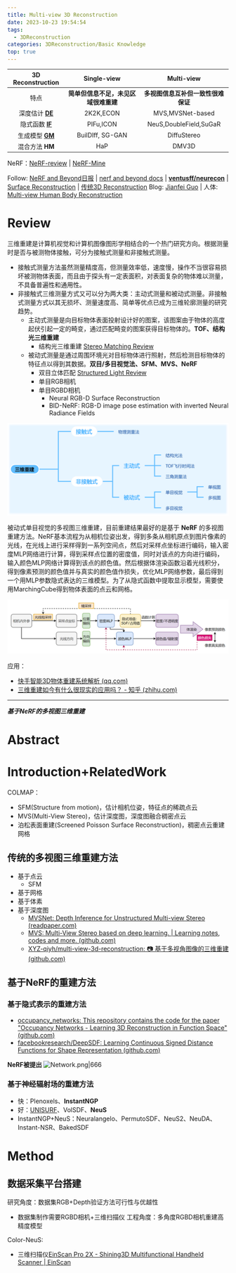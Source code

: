 ```yaml
---
title: Multi-view 3D Reconstruction
date: 2023-10-23 19:54:54
tags:
  - 3DReconstruction
categories: 3DReconstruction/Basic Knowledge
top: true
---
```


| 3D Reconstruction |             Single-view              |             Multi-view             |
|:-----------------:|:------------------------------------:|:----------------------------------:|
|       特点        | **简单但信息不足，未见区域很难重建** | **多视图信息互补但一致性很难保证** |
|  深度估计 **[DE](/3DReconstruction/Basic%20Knowledge/Other%20Paper%20About%20Reconstruction)**  |              2K2K,ECON               |          MVS,MVSNet-based          |
|  隐式函数 **[IF](/3DReconstruction/Basic%20Knowledge/Other%20Paper%20About%20Reconstruction)**  |              PIFu,ICON               |    NeuS,DoubleField,SuGaR    |
|  生成模型 **[GM](/3DReconstruction/Basic%20Knowledge/Generative%20Models%20Review)**  |           BuilDIff, SG-GAN           |            DiffuStereo             |
|  混合方法 **HM**  |                 HaP                  |               DMV3D                |

NeRF：[NeRF-review](/3DReconstruction/Basic%20Knowledge/NeRF/NeRF-review) | [NeRF-Mine](/3DReconstruction/Basic%20Knowledge/NeRF/NeRF-Mine)

Follow: [NeRF and Beyond日报](https://www.zhihu.com/column/c_1710703836652716032) | [nerf and beyond docs](https://github.com/yangjiheng/nerf_and_beyond_docs) | **[ventusff/neurecon](https://github.com/ventusff/neurecon)** | [Surface Reconstruction](https://paperswithcode.com/task/surface-reconstruction) | [传统3D Reconstruction](https://github.com/openMVG/awesome_3DReconstruction_list)
Blog: [Jianfei Guo](https://longtimenohack.com/) | 
人体: [Multi-view Human Body Reconstruction](/3DReconstruction/Basic%20Knowledge/Multi-view%20Human%20Body%20Reconstruction)

<!-- more -->

# Review

三维重建是计算机视觉和计算机图像图形学相结合的一个热门研究方向。根据测量时是否与被测物体接触，可分为接触式测量和非接触式测量。
- 接触式测量方法虽然测量精度高，但测量效率低，速度慢，操作不当很容易损坏被测物体表面，而且由于探头有一定表面积，对表面复杂的物体难以测量，不具备普遍性和通用性。
- 非接触式三维测量方式又可以分为两大类：主动式测量和被动式测量。非接触式测量方式以其无损坏、测量速度高、简单等优点已成为三维轮廓测量的研究趋势。
  - 主动式测量是向目标物体表面投射设计好的图案，该图案由于物体的高度起伏引起一定的畸变，通过匹配畸变的图案获得目标物体的。**TOF、结构光三维重建**
    - 结构光三维重建 [Stereo Matching Review](/3DReconstruction/Other%20Methods/Stereo%20Matching/Stereo%20Matching%20Review)
  - 被动式测量是通过周围环境光对目标物体进行照射，然后检测目标物体的特征点以得到其数据。**双目/多目视觉法、SFM、MVS、NeRF**
    - 双目立体匹配 [Structured Light Review](/3DReconstruction/Other%20Methods/Structured%20Light/Structured%20Light%20Review)
    - 单目RGB相机 
    - 单目RGBD相机
      - Neural RGB-D Surface Reconstruction
      - BID-NeRF: RGB-D image pose estimation with inverted Neural Radiance Fields

![image.png|666](https://raw.githubusercontent.com/qiyun71/Blog_images/main/pictures20231219125844.png)

被动式单目视觉的多视图三维重建，目前重建结果最好的是基于 **NeRF** 的多视图重建方法。NeRF基本流程为从相机位姿出发，得到多条从相机原点到图片像素的光线，在光线上进行采样得到一系列空间点，然后对采样点坐标进行编码，输入密度MLP网络进行计算，得到采样点位置的密度值，同时对该点的方向进行编码，输入颜色MLP网络计算得到该点的颜色值。然后根据体渲染函数沿着光线积分，得到像素预测的颜色值并与真实的颜色值作损失，优化MLP网络参数，最后得到一个用MLP参数隐式表达的三维模型。为了从隐式函数中提取显示模型，需要使用MarchingCube得到物体表面的点云和网格。

![image.png|666](https://raw.githubusercontent.com/qiyun71/Blog_images/main/pictures20231219125859.png)

应用：
- [快手智能3D物体重建系统解析 (qq.com)](https://mp.weixin.qq.com/s/-VU-OBpdmU0DLiEgtTFEeg)
- [三维重建如今有什么很现实的应用吗？ - 知乎 (zhihu.com)](https://www.zhihu.com/question/449185693)

---

***基于NeRF的多视图三维重建***

# Abstract

# Introduction+RelatedWork

COLMAP：
- SFM(Structure from motion)，估计相机位姿，特征点的稀疏点云
- MVS(Multi-View Stereo)，估计深度图，深度图融合稠密点云
- 泊松表面重建(Screened Poisson Surface Reconstruction)，稠密点云重建网格

## 传统的多视图三维重建方法

- 基于点云
  - SFM
- 基于网格
- 基于体素
- 基于深度图
  - [MVSNet: Depth Inference for Unstructured Multi-view Stereo (readpaper.com)](https://readpaper.com/pdf-annotate/note?pdfId=4518062699161739265&noteId=1986540055632613120)
  - [MVS: Multi-View Stereo based on deep learning. | Learning notes, codes and more. (github.com)](https://github.com/doubleZ0108/MVS)
  - [XYZ-qiyh/multi-view-3d-reconstruction: 📷 基于多视角图像的三维重建 (github.com)](https://github.com/XYZ-qiyh/multi-view-3d-reconstruction)

## 基于NeRF的重建方法

### 基于隐式表示的重建方法
- [occupancy_networks: This repository contains the code for the paper "Occupancy Networks - Learning 3D Reconstruction in Function Space" (github.com)](https://github.com/autonomousvision/occupancy_networks)
- [facebookresearch/DeepSDF: Learning Continuous Signed Distance Functions for Shape Representation (github.com)](https://github.com/facebookresearch/DeepSDF?tab=readme-ov-file)

**NeRF被提出**
![Network.png|666](https://raw.githubusercontent.com/yq010105/Blog_images/main/Network.png)

### 基于神经辐射场的重建方法

- 快：Plenoxels、**InstantNGP**
- 好：[UNISURF](https://github.com/autonomousvision/unisurf)、VolSDF、**NeuS**
- InstantNGP+NeuS：Neuralangelo、PermutoSDF、NeuS2、NeuDA、Instant-NSR、BakedSDF

# Method

## 数据采集平台搭建

研究角度：数据集RGB+Depth验证方法可行性与优越性
- 数据集制作需要RGBD相机+三维扫描仪
工程角度：多角度RGBD相机重建高精度模型


Color-NeuS: 
- 三维扫描仪[EinScan Pro 2X - Shining3D Multifunctional Handheld Scanner | EinScan](https://www.einscan.com/handheld-3d-scanner/einscan-pro-2x-2020/)